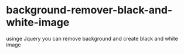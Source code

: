 # background-remover-black-and-white-image
 usinge Jquery you can remove background and create black and white image
